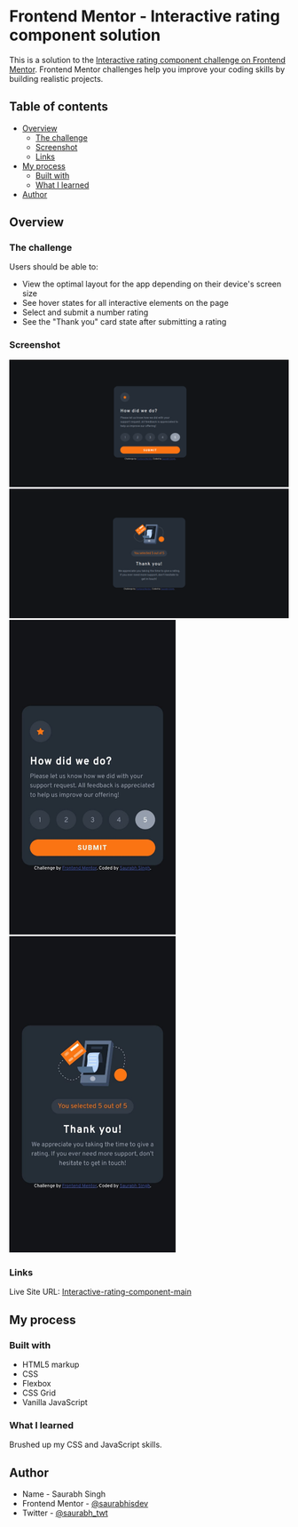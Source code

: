 # Frontend Mentor - Interactive rating component solution

This is a solution to the [Interactive rating component challenge on Frontend Mentor](https://www.frontendmentor.io/challenges/interactive-rating-component-koxpeBUmI). Frontend Mentor challenges help you improve your coding skills by building realistic projects. 

## Table of contents

- [Overview](#overview)
  - [The challenge](#the-challenge)
  - [Screenshot](#screenshot)
  - [Links](#links)
- [My process](#my-process)
  - [Built with](#built-with)
  - [What I learned](#what-i-learned)
- [Author](#author)


## Overview

### The challenge

Users should be able to:

- View the optimal layout for the app depending on their device's screen size
- See hover states for all interactive elements on the page
- Select and submit a number rating
- See the "Thank you" card state after submitting a rating

### Screenshot

![HomePage](./Home-page.png)
![ThankYouPage](./Thank-You-Page.png)
<img src="./Mobile-Home-Page.jpeg" width="300rem">
<img src="./Mobile-Thank-You.jpeg" width="300rem">

### Links 

Live Site URL: [Interactive-rating-component-main](https://saurabhisdev.github.io/Interactive-rating-component-main/)

## My process

### Built with

- HTML5 markup
- CSS
- Flexbox
- CSS Grid
- Vanilla JavaScript

### What I learned

Brushed up my CSS and JavaScript skills.

## Author

- Name - Saurabh Singh
- Frontend Mentor - [@saurabhisdev](https://www.frontendmentor.io/profile/saurabhisdev)
- Twitter - [@saurabh_twt](https://www.twitter.com/saurabh__twt)

